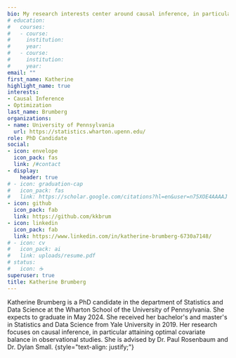 ```yaml
---
bio: My research interests center around causal inference, in particular attaining optimal covariate balance in observational studies.
# education:
#   courses:
#   - course: 
#     institution: 
#     year: 
#   - course: 
#     institution: 
#     year: 
email: ""
first_name: Katherine
highlight_name: true
interests:
- Causal Inference
- Optimization
last_name: Brumberg
organizations:
- name: University of Pennsylvania
  url: https://statistics.wharton.upenn.edu/
role: PhD Candidate
social:
- icon: envelope
  icon_pack: fas
  link: /#contact
- display:
    header: true
# - icon: graduation-cap
#   icon_pack: fas
#   link: https://scholar.google.com/citations?hl=en&user=n75XOE4AAAAJ
- icon: github
  icon_pack: fab
  link: https://github.com/kkbrum
- icon: linkedin
  icon_pack: fab
  link: https://www.linkedin.com/in/katherine-brumberg-6730a7148/
# - icon: cv
#   icon_pack: ai
#   link: uploads/resume.pdf
# status:
#   icon: ☕️
superuser: true
title: Katherine Brumberg
---
```


Katherine Brumberg is a PhD candidate in the department of Statistics and Data Science at the Wharton School of the University of Pennsylvania. She expects to graduate in May 2024. She received her bachelor's and master's in Statistics and Data Science from Yale University in 2019. Her research focuses on causal inference, in particular attaining optimal covariate balance in observational studies. She is advised by Dr. Paul Rosenbaum and Dr. Dylan Small.
{style="text-align: justify;"}
